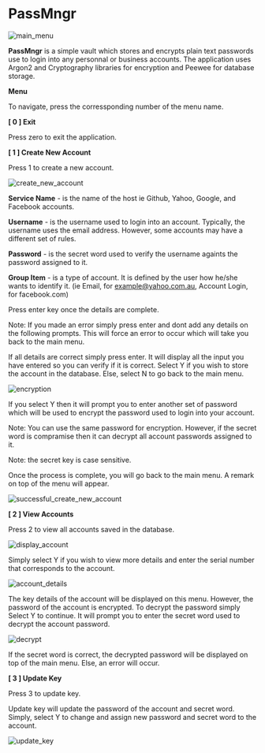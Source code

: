 # PassMngr
![main_menu](https://user-images.githubusercontent.com/51066040/64084137-8babd600-cd6b-11e9-8113-a1c3c0e4b2d1.png)

**PassMngr** is a simple vault which stores and encrypts plain text passwords use to login into any personnal or business accounts. The application uses Argon2 and Cryptography libraries for encryption and Peewee for database storage.

**Menu**

To navigate, press the corressponding number of the menu name.

**[ 0 ] Exit**

Press zero to exit the application.

**[ 1 ] Create New Account**

Press 1 to create a new account.

![create_new_account](https://user-images.githubusercontent.com/51066040/64084313-9bc4b500-cd6d-11e9-808d-91d4d8aec1da.png)

**Service Name** -  is the name of the host ie Github, Yahoo, Google, and Facebook accounts.

**Username** - is the username used to login into an account. Typically, the username uses the email address. However, some accounts may have a different set of rules. 

**Password** - is the secret word used to verify the username againts the password assigned to it.

**Group Item** - is a type of account. It is defined by the user how he/she wants to identify it. (ie Email, for example@yahoo.com.au, Account Login, for facebook.com)

Press enter key once the details are complete.

Note: If you made an error simply press enter and dont add any details on the following prompts. This will force an error to occur which will take you back to the main menu.

If all details are correct simply press enter. It will display all the input you have entered so you can verify if it is correct. Select Y if you wish to store the account in the database. Else, select N to go back to the main menu.

![encryption](https://user-images.githubusercontent.com/51066040/64085581-05958c80-cd77-11e9-8b45-bad99d72dd46.png)

If you select Y then it will prompt you to enter another set of password which will be used to encrypt the password used to login into your account. 

Note: You can use the same password for encryption. However, if the secret word is compramise then it can decrypt all account passwords assigned to it. 

Note: the secret key is case sensitive.

Once the process is complete, you will go back to the main menu. A remark on top of the menu will appear. 

![successful_create_new_account](https://user-images.githubusercontent.com/51066040/64085870-76897400-cd78-11e9-89cb-15033d229361.png)

**[ 2 ] View Accounts**

Press 2 to view all accounts saved in the database.

![display_account](https://user-images.githubusercontent.com/51066040/64086695-0c270280-cd7d-11e9-91d1-bed8079189ac.png)

Simply select Y if you wish to view more details and enter the serial number that corresponds to the account.

![account_details](https://user-images.githubusercontent.com/51066040/64086807-97a09380-cd7d-11e9-8463-67fda32e21ec.png)

The key details of the account will be displayed on this menu. However, the password of the account is encrypted. To decrypt the password simply Select Y to continue. It will prompt you to enter the secret word used to decrypt the account password.

![decrypt](https://user-images.githubusercontent.com/51066040/64089130-fb2fbe80-cd87-11e9-93cf-d55de502ec1b.png)

If the secret word is correct, the decrypted password will be displayed on top of the main menu. Else, an error will occur.

**[ 3 ] Update Key**

Press 3 to update key.

Update key will update the password of the account and secret word. Simply, select Y to change and assign new password and secret word to the account.

![update_key](https://user-images.githubusercontent.com/51066040/64089640-5662b080-cd8a-11e9-8b3e-2daf1f3109a5.png)
